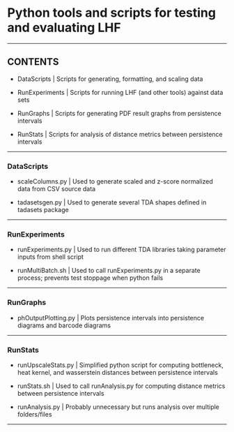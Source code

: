 # Python tools and scripts for testing and evaluating LHF

---

## CONTENTS

- DataScripts | Scripts for generating, formatting, and scaling data
  
- RunExperiments | Scripts for running LHF (and other tools) against data sets

- RunGraphs | Scripts for generating PDF result graphs from persistence intervals

- RunStats | Scripts for analysis of distance metrics between persistence intervals 

---
			  
### DataScripts 

- scaleColumns.py | Used to generate scaled and z-score normalized data from CSV source data

- tadasetsgen.py | Used to generate several TDA shapes defined in tadasets package

---

### RunExperiments

- runExperiments.py | Used to run different TDA libraries taking parameter inputs from shell script

- runMultiBatch.sh | Used to call runExperiments.py in a separate process; prevents test stoppage when python fails

---

### RunGraphs

- phOutputPlotting.py | Plots persistence intervals into persistence diagrams and barcode diagrams

---
 
### RunStats

- runUpscaleStats.py | Simplified python script for computing bottleneck, heat kernel, and wasserstein distances between persistence intervals

- runStats.sh | Used to call runAnalysis.py for computing distance metrics between persistence intervals

- runAnalysis.py | Probably unnecessary but runs analysis over multiple folders/files

---
